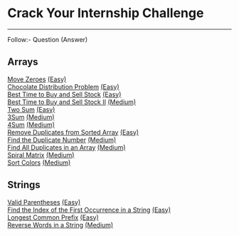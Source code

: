 # Crack Your Internship Challenge
---

Follow:- Question (Answer)

## Arrays
[Move Zeroes](https://leetcode.com/problems/move-zeroes/description/) [(Easy)](/Arrays/Move%20Zeroes(Easy).txt)\
[Chocolate Distribution Problem](https://practice.geeksforgeeks.org/problems/chocolate-distribution-problem3825/1) [(Easy)](/Arrays/Chocolate%20Distribution%20Problem(Easy).txt)\
[Best Time to Buy and Sell Stock](https://leetcode.com/problems/move-zeroes/description/) [(Easy)](/Arrays/Best%20Time%20to%20Buy%20and%20Sell%20Stock(Easy).txt)\
[Best Time to Buy and Sell Stock II](https://leetcode.com/problems/best-time-to-buy-and-sell-stock-ii/description/) [(Medium)](/Arrays/Best%20Time%20to%20Buy%20and%20Sell%20Stock%20II(Medium).txt)\
[Two Sum](https://leetcode.com/problems/two-sum/description/) [(Easy)](/Arrays/Two%20Sum(Easy).txt)\
[3Sum](https://leetcode.com/problems/3sum/description/) [(Medium)](/Arrays/3Sum(Medium).txt)\
[4Sum](https://leetcode.com/problems/4sum/description/) [(Medium)](/Arrays/4Sum(Medium).txt)\
[Remove Duplicates from Sorted Array](https://leetcode.com/problems/remove-duplicates-from-sorted-array/description/) [(Easy)](/Arrays/Remove%20Duplicates%20from%20Sorted%20Array(Easy).txt)\
[Find the Duplicate Number](https://leetcode.com/problems/find-the-duplicate-number/description/) [(Medium)](/Arrays/Find%20the%20Duplicate%20Number(Medium).txt)\
[Find All Duplicates in an Array](https://leetcode.com/problems/find-the-duplicate-number/description/) [(Medium)](/Arrays/Find%20All%20Duplicates%20in%20an%20Array(Medium).txt)\
[Spiral Matrix](https://leetcode.com/problems/spiral-matrix/description/) [(Medium)]()\
[Sort Colors](https://leetcode.com/problems/sort-colors/description/) [(Medium)](/Arrays/Sort%20Colors(Medium).txt)

## Strings
[Valid Parentheses](https://leetcode.com/problems/valid-parentheses/description/) [(Easy)](/Strings/Valid%20Parentheses(Easy).txt)\
[Find the Index of the First Occurrence in a String](https://leetcode.com/problems/find-the-index-of-the-first-occurrence-in-a-string/description/) [(Easy)](/Strings/Find%20the%20Index%20of%20the%20First%20Occurrence%20in%20a%20String(Easy).txt)\
[Longest Common Prefix](https://leetcode.com/problems/longest-common-prefix/description/) [(Easy)](/Strings/Longest%20Common%20Prefix(Easy).txt)\
[Reverse Words in a String](https://leetcode.com/problems/reverse-words-in-a-string/description/) [(Medium)](/Strings/Reverse%20Words%20in%20a%20String(Medium).txt)
